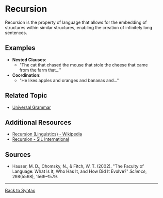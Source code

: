 # Recursion

Recursion is the property of language that allows for the embedding of structures within similar structures, enabling the creation of infinitely long sentences.

## Examples

- **Nested Clauses**:
  - "The cat that chased the mouse that stole the cheese that came from the farm that..."
- **Coordination**:
  - "He likes apples and oranges and bananas and..."


## Related Topic

- [Universal Grammar](Universal-Grammar.md)

## Additional Resources

- [Recursion (Linguistics) - Wikipedia](https://en.wikipedia.org/wiki/Recursion_(linguistics))
- [Recursion - SIL International](https://glossary.sil.org/term/recursion)

## Sources

- Hauser, M. D., Chomsky, N., & Fitch, W. T. (2002). "The Faculty of Language: What Is It, Who Has It, and How Did It Evolve?" *Science*, 298(5598), 1569–1579.

---

[Back to Syntax](../README.md)
